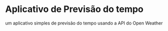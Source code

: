 # Aplicativo de Previsão do tempo
 um aplicativo simples de previsão do tempo usando a API do Open Weather
